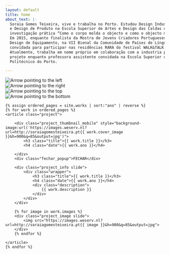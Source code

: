 ```yaml
---
layout: default
title: home
about_text: |-
  Soraia Gomes Teixeira, vive e trabalha no Porto. Estudou Design Industrial no Instituto Politécnico do Porto e o
  e Design de Produto na Escola Superior de Artes e Design das Caldas da Rainha, tendo como tema de
  investigação prática “Como o corpo molda o objecto e como o objecto molda o corpo”.
  Em 2015, enquanto finalista da Mostra de Jovens Criadores Portugueses, representou Portugal na categoria de
  Design de Equipamento, na VII Bienal da Comunidade de Países de Língua Portuguesa. Em 2019 foi designer
  convidada para participar nas residências RARA do festival WALK&TALK.
  Atualmente, trabalha em nome próprio em colaboração com a industria portuguesa , e leciona disciplinas de
  projeto enquanto professora assistente convidada na Escola Superior de Media Artes e Design do Instituto
  Politécnico do Porto.

---
```

<div id="main_slider_navigation">
	<div id="arrow_left" class="arrow" onclick="prevSlideHorizontal()">
		<img src="{{ "/assets/arrow_left.svg" | relative_url }}" alt="Arrow pointing to the left">
	</div>
	<div id="arrow_right" class="arrow" onclick="nextSlideHorizontal()">
		<img src="{{ "/assets/arrow_right.svg" | relative_url }}" alt="Arrow pointing to the right">
	</div>
	<div id="arrow_top" class="arrow">
		<img src="{{ "/assets/arrow_top.svg" | relative_url }}" alt="Arrow pointing to the top">
	</div>
	<div id="arrow_bottom" class="arrow">
		<img src="{{ "/assets/arrow_bottom.svg" | relative_url }}" alt="Arrow pointing to the bottom">
	</div>
</div>



<main id="main_wrapper">


	{% assign ordered_pages = site.works | sort:"ano" | reverse %}
	{% for work in ordered_pages %}
	<article class="project">

		<div class="project_thumbnail_mobile" style="background-image:url('https://images.weserv.nl?url=http://soraiagomesteixeira.pt{{ work.cover_image }}&h=900&q=85&output=jpg')">
			<h3 class="title">{{ work.title }}</h3>
			<h4 class="date">{{ work.ano }}</h4>

		</div>
		<div class="fechar_popup">FECHAR</div>

		<div class="project_info slide">
			<div class="wrapper">
				<h3 class="title">{{ work.title }}</h3>
				<h4 class="date">{{ work.ano }}</h4>
				<div class="description">
					{{ work.description }}
				</div>
			</div>
		</div>

		{% for image in work.images %}
		<div class="project_image slide">
			<img src="https://images.weserv.nl?url=http://soraiagomesteixeira.pt{{ image }}&h=900&q=85&output=jpg">
		</div>
		{% endfor %}

	</article>
	{% endfor %}


</main>


<script type="text/javascript" src="https://cdn.jsdelivr.net/npm/slick-carousel@1.8.1/slick/slick.min.js"></script>